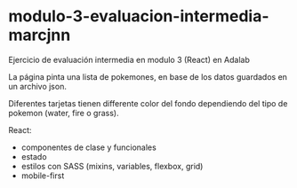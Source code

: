 # modulo-3-evaluacion-intermedia-marcjnn

Ejercicio de evaluación intermedia en modulo 3 (React) en Adalab

La página pinta una lista de pokemones, en base de los datos guardados en un archivo json.

Diferentes tarjetas tienen differente color del fondo dependiendo del tipo de pokemon (water, fire o grass).

React:

- componentes de clase y funcionales
- estado
- estilos con SASS (mixins, variables, flexbox, grid)
- mobile-first
